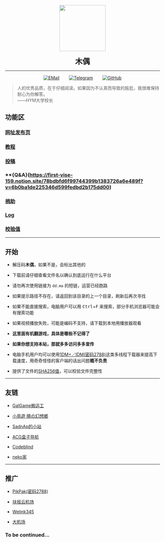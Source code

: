 <center> 

<div>
<img src="https://fastly.jsdelivr.net/gh/puppet6/file-repository@main/斯波友一.jpg" style=width:150px; height:150px;>
</div>

**<font size=5>木偶</font>**

***

[![EMail](https://fastly.jsdelivr.net/gh/puppet6/file-repository@main/email.png)](mailto:Puppet@is-rbq.ml)&nbsp;&nbsp;&nbsp;&nbsp;&nbsp;&nbsp;&nbsp;
[![Telegram](https://fastly.jsdelivr.net/gh/puppet6/file-repository@main/telegram.png)](https://t.me/Puppet233_bot)&nbsp;&nbsp;&nbsp;&nbsp;&nbsp;&nbsp;&nbsp;
[![GitHub](https://fastly.jsdelivr.net/gh/puppet6/file-repository@main/github.png)](https://github.com/puppet6)

</center>

>人的优秀品质，在于仔细阅读。如果因为不认真而导致的尴尬，我很难保持耐心为你解答。  
——HYM大学校长

## 功能区

### **[网址发布页](https://first-vise-159.notion.site/40ab173d2c84400fa947ebae2d478f61)**

### **[教程](https://first-vise-159.notion.site/5b71c6552751479b8841c9cce3d93a6d?v=4b6b616efafc49119f3877a2057fbb58)**

### **[投稿](https://www.kugutsu.ml/游客上传)**

### **{Q&A}(https://first-vise-159.notion.site/78bdbfd6f99744399b1383726a6e489f?v=6b0ba1de225346d599fedbd2b175dd00)

### **[捐助](https://first-vise-159.notion.site/5a4bf95d05dd4b6791a6633df999a896)**

### **[Log](https://first-vise-159.notion.site/Log-a47ff5b33e214c049084578f620ad9fe)**

### **[校验值](https://first-vise-159.notion.site/4b35176f4faf44a0b354fad56358bd20?v=21caf0bb4f584ecb8af9983497dcc87b)**

***

## 开始

+ 解压码**木偶**，如果不是，会标出其他的

+ 下载前请仔细查看文件名以确认到底运行在什么平台

+ 请勿再次使用链接为 `dd.ma` 的短链，运营已经跑路

+ 如果提示路径不存在，请返回到该目录的上一个目录，刷新后再次寻找

+ 如果不能直接搜索，电脑用户可以用 <kbd>Ctrl</kbd>+<kbd>F</kbd> 来搜索，部分手机浏览器可能会有搜索功能

+ 如果视频播放失败，可能是编码不支持，请下载到本地用播放器观看

+ **这里面有机翻游戏，具体是哪些不记得了**

+ **如果你想支持本站，那就多多访问多多宣传**

+ 电脑手机用户均可以使用[1DM+／IDM(密码2788)](http://ctfile.木偶.cf/d/33898030-46128233-cde0b0?p=2788)这类多线程下载器来提高下载速度，用奇奇怪怪的客户端的话出问题**概不负责**

+ 提供了文件的[SHA256值](https://first-vise-159.notion.site/4b35176f4faf44a0b354fad56358bd20?v=21caf0bb4f584ecb8af9983497dcc87b)，可以校验文件完整性

***

## 友链

+ [GalGame搬运工](https://t.me/gal_porter)

+ [小鳥遊 曉の幻想鄉](https://t-satoru.top/)

+ [SadnAp的小站](https://sadnapma.glitch.me)

+ [ACG盒子导航](https://acgbox.link/)

+ [Codeblind](https://coblind.cn)

+ [neko家](http://www.rolling.ml)

***

## 推广

+ [PikPak(密码2788)](http://ctfile.木偶.cf/d/33898030-46128143-323c25?p=2788)

+ [扶摇云机场](http://v2fyy.com/#/register?code=ksEq8PtR)

+ [Welink345](https://t.me/welink345bot?start=SjE3EZVF)

+ [大机场](https://xn--mesr8b36x.net/#/register?code=m6Rjdzzn)

### To be continued...
